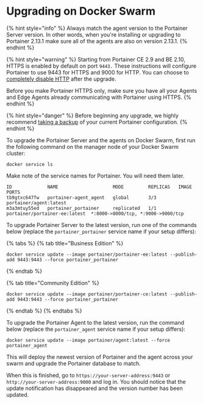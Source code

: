 # Upgrading on Docker Swarm

{% hint style="info" %}
Always match the agent version to the Portainer Server version. In other words, when you're installing or upgrading to Portainer 2.13.1 make sure all of the agents are also on version 2.13.1.
{% endhint %}

{% hint style="warning" %}
Starting from Portainer CE 2.9 and BE 2.10, HTTPS is enabled by default on port `9443.` These instructions will configure Portainer to use 9443 for HTTPS  and 9000 for HTTP. You can choose to [completely disable HTTP](../../admin/settings/#force-https-only) after the upgrade.&#x20;

Before you make Portainer HTTPS only, make sure you have all your Agents and Edge Agents already communicating with Portainer using HTTPS.&#x20;
{% endhint %}

{% hint style="danger" %}
Before beginning any upgrade, we highly recommend [taking a backup](../../admin/settings/#backup-portainer) of your current Portainer configuration.
{% endhint %}

To upgrade the Portainer Server and the agents on Docker Swarm, first run the following command on the manager node of your Docker Swarm cluster:

```
docker service ls 
```

Make note of the service names for Portainer. You will need them later.

```
ID             NAME                    MODE         REPLICAS   IMAGE                          PORTS
tb9gtxc647fw   portainer-agent_agent   global       3/3        portainer/agent:latest
m3a3mtuy55ed   portainer_portainer     replicated   1/1        portainer/portainer-ee:latest  *:8000->8000/tcp, *:9000->9000/tcp
```

To upgrade Portainer Server to the latest version, run one of the commands below (replace the `portainer_portainer` service name if your setup differs):

{% tabs %}
{% tab title="Business Edition" %}
```
docker service update --image portainer/portainer-ee:latest --publish-add 9443:9443 --force portainer_portainer
```
{% endtab %}

{% tab title="Community Edition" %}
```
docker service update --image portainer/portainer-ce:latest --publish-add 9443:9443 --force portainer_portainer
```
{% endtab %}
{% endtabs %}

To upgrade the Portainer Agent to the latest version, run the command below (replace the `portainer_agent` service name if your setup differs):

```
docker service update --image portainer/agent:latest --force portainer_agent 
```

This will deploy the newest version of Portainer and the agent across your swarm and upgrade the Portainer database to match.

When this is finished, go to `https://your-server-address:9443` or `http://your-server-address:9000` and log in. You should notice that the update notification has disappeared and the version number has been updated.
